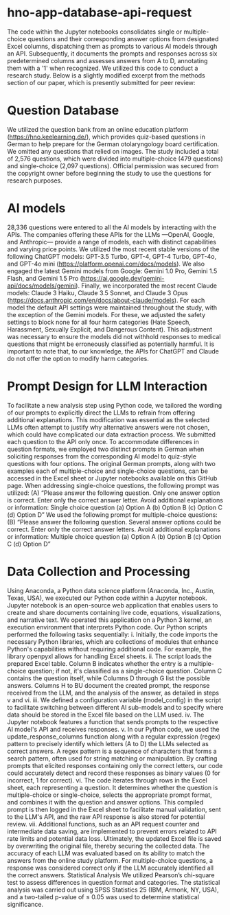 # hno-app-database-api-request
The code within the Jupyter notebooks consolidates single or multiple-choice questions and their corresponding answer options from designated Excel columns, dispatching them as prompts to various AI models through an API. Subsequently, it documents the prompts and responses across six predetermined columns and assesses answers from A to D, annotating them with a '1' when recognized.
We utilized this code to conduct a research study. Below is a slightly modified excerpt from the methods section of our paper, which is presently submitted for peer review:
# Question Database
We utilized the question bank from an online education platform (https://hno.keelearning.de/), which provides quiz-based questions in German to help prepare for the German otolaryngology board certification. We omitted any questions that relied on images. The study included a total of 2,576 questions, which were divided into multiple-choice (479 questions) and single-choice (2,097 questions). Official permission was secured from the copyright owner before beginning the study to use the questions for research purposes.	
# AI models
28,336 questions were entered to all the AI models by interacting with the APIs. The companies offering these APIs for the LLMs  —OpenAI, Google, and Anthropic— provide a range of models, each with distinct capabilities and varying price points.  We utilized the most recent stable versions of the following ChatGPT models: GPT-3.5 Turbo, GPT-4, GPT-4 Turbo, GPT-4o, and GPT-4o mini (https://platform.openai.com/docs/models). We also engaged the latest Gemini models from Google: Gemini 1.0 Pro, Gemini 1.5 Flash, and Gemini 1.5 Pro (https://ai.google.dev/gemini-api/docs/models/gemini). Finally, we incorporated the most recent Claude models: Claude 3 Haiku, Claude 3.5 Sonnet, and Claude 3 Opus (https://docs.anthropic.com/en/docs/about-claude/models).
For each model the default API settings were maintained throughout the study, with the exception of the Gemini models. For these, we adjusted the safety settings to block none for all four harm categories (Hate Speech, Harassment, Sexually Explicit, and Dangerous Content). This adjustment was necessary to ensure the models did not withhold responses to medical questions that might be erroneously classified as potentially harmful. It is important to note that, to our knowledge, the APIs for ChatGPT and Claude do not offer the option to modify harm categories.
# Prompt Design for LLM Interaction
To facilitate a new analysis step using Python code, we tailored the wording of our prompts to explicitly direct the LLMs to refrain from offering additional explanations. This modification was essential as the selected LLMs often attempt to justify why alternative answers were not chosen, which could have complicated our data extraction process. 
We submitted each question to the API only once. To accommodate differences in question formats, we employed two distinct prompts in German when soliciting responses from the corresponding AI model to quiz-style questions with four options. The original German prompts, along with two examples each of multiple-choice and single-choice questions, can be accessed in the Excel sheet or Jupyter notebooks available on this GitHub page.
When addressing single-choice questions, the following prompt was utilized:
(A) “Please answer the following question. Only one answer option is correct. Enter only the correct answer letter. Avoid additional explanations or information:
Single choice question 
(a) Option A
(b) Option B
(c) Option C
(d) Option D”
We used the following prompt for multiple-choice questions:
(B) “Please answer the following question. Several answer options could be correct. Enter only the correct answer letters. Avoid additional explanations or information:
Multiple choice question
(a) Option A
(b) Option B
(c) Option C
(d) Option D”	
# Data Collection and Processing
Using Anaconda, a Python data science platform (Anaconda, Inc., Austin, Texas, USA), we executed our Python code within a Jupyter notebook. Jupyter notebook is an open-source web application that enables users to create and share documents containing live code, equations, visualizations, and narrative text. We operated this application on a Python 3 kernel, an execution environment that interprets Python code. Our Python scripts performed the following tasks sequentially:
i.	Initially, the code imports the necessary Python libraries, which are collections of modules that enhance Python's capabilities without requiring additional code. For example, the library openpyxl allows for handling Excel sheets.
ii.	The script loads the prepared Excel table. Column B indicates whether the entry is a multiple-choice question; if not, it's classified as a single-choice question. Column C contains the question itself, while Columns D through G list the possible answers. Columns H to BU document the created prompt, the response received from the LLM, and the analysis of the answer, as detailed in steps v and vi.
iii.	We defined a configuration variable (model_config) in the script to facilitate switching between different AI sub-models and to specify where data should be stored in the Excel file based on the LLM used.
iv.	The Jupyter notebook features a function that sends prompts to the respective AI model's API and receives responses.
v.	In our Python code, we used the update_response_columns function along with a regular expression (regex) pattern to precisely identify which letters (A to D) the LLMs selected as correct answers. A regex pattern is a sequence of characters that forms a search pattern, often used for string matching or manipulation. By crafting prompts that elicited responses containing only the correct letters, our code could accurately detect and record these responses as binary values (0 for incorrect, 1 for correct).
vi.	The code iterates through rows in the Excel sheet, each representing a question. It determines whether the question is multiple-choice or single-choice, selects the appropriate prompt format, and combines it with the question and answer options. This compiled prompt is then logged in the Excel sheet to facilitate manual validation, sent to the LLM's API, and the raw API response is also stored for potential review.
vii.	Additional functions, such as an API request counter and intermediate data saving, are implemented to prevent errors related to API rate limits and potential data loss. Ultimately, the updated Excel file is saved by overwriting the original file, thereby securing the collected data.
The accuracy of each LLM was evaluated based on its ability to match the answers from the online study platform. For multiple-choice questions, a response was considered correct only if the LLM accurately identified all the correct answers.
Statistical Analysis
We utilized Pearson’s chi-square test to assess differences in question format and categories. The statistical analysis was carried out using SPSS Statistics 25 (IBM, Armonk, NY, USA), and a two-tailed p-value of ≤ 0.05 was used to determine statistical significance.
